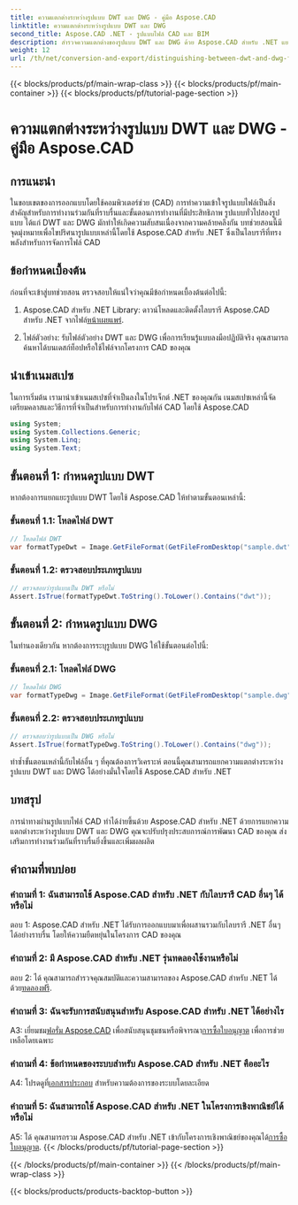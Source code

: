 ```yaml
---
title: ความแตกต่างระหว่างรูปแบบ DWT และ DWG - คู่มือ Aspose.CAD
linktitle: ความแตกต่างระหว่างรูปแบบ DWT และ DWG
second_title: Aspose.CAD .NET - รูปแบบไฟล์ CAD และ BIM
description: สำรวจความแตกต่างของรูปแบบ DWT และ DWG ด้วย Aspose.CAD สำหรับ .NET แยกแยะระหว่างประเภทไฟล์ CAD เหล่านี้ได้อย่างง่ายดาย
weight: 12
url: /th/net/conversion-and-export/distinguishing-between-dwt-and-dwg-formats/
---
```


{{< blocks/products/pf/main-wrap-class >}}
{{< blocks/products/pf/main-container >}}
{{< blocks/products/pf/tutorial-page-section >}}

# ความแตกต่างระหว่างรูปแบบ DWT และ DWG - คู่มือ Aspose.CAD

## การแนะนำ

ในขอบเขตของการออกแบบโดยใช้คอมพิวเตอร์ช่วย (CAD) การทำความเข้าใจรูปแบบไฟล์เป็นสิ่งสำคัญสำหรับการทำงานร่วมกันที่ราบรื่นและขั้นตอนการทำงานที่มีประสิทธิภาพ รูปแบบทั่วไปสองรูปแบบ ได้แก่ DWT และ DWG มักทำให้เกิดความสับสนเนื่องจากความคล้ายคลึงกัน บทช่วยสอนนี้มีจุดมุ่งหมายเพื่อไขปริศนารูปแบบเหล่านี้โดยใช้ Aspose.CAD สำหรับ .NET ซึ่งเป็นไลบรารีที่ทรงพลังสำหรับการจัดการไฟล์ CAD

## ข้อกำหนดเบื้องต้น

ก่อนที่จะเข้าสู่บทช่วยสอน ตรวจสอบให้แน่ใจว่าคุณมีข้อกำหนดเบื้องต้นต่อไปนี้:

1.  Aspose.CAD สำหรับ .NET Library: ดาวน์โหลดและติดตั้งไลบรารี Aspose.CAD สำหรับ .NET จากไฟล์[หน้าเผยแพร่](https://releases.aspose.com/cad/net/).

2. ไฟล์ตัวอย่าง: รับไฟล์ตัวอย่าง DWT และ DWG เพื่อการเรียนรู้แบบลงมือปฏิบัติจริง คุณสามารถค้นหาได้บนเดสก์ท็อปหรือใช้ไฟล์จากโครงการ CAD ของคุณ

## นำเข้าเนมสเปซ

ในการเริ่มต้น เรามานำเข้าเนมสเปซที่จำเป็นลงในโปรเจ็กต์ .NET ของคุณกัน เนมสเปซเหล่านี้จัดเตรียมคลาสและวิธีการที่จำเป็นสำหรับการทำงานกับไฟล์ CAD โดยใช้ Aspose.CAD

```csharp
using System;
using System.Collections.Generic;
using System.Linq;
using System.Text;
```

## ขั้นตอนที่ 1: กำหนดรูปแบบ DWT

หากต้องการแยกแยะรูปแบบ DWT โดยใช้ Aspose.CAD ให้ทำตามขั้นตอนเหล่านี้:

### ขั้นตอนที่ 1.1: โหลดไฟล์ DWT

```csharp
// โหลดไฟล์ DWT
var formatTypeDwt = Image.GetFileFormat(GetFileFromDesktop("sample.dwt"));
```

### ขั้นตอนที่ 1.2: ตรวจสอบประเภทรูปแบบ

```csharp
// ตรวจสอบว่ารูปแบบเป็น DWT หรือไม่
Assert.IsTrue(formatTypeDwt.ToString().ToLower().Contains("dwt"));
```

## ขั้นตอนที่ 2: กำหนดรูปแบบ DWG

ในทำนองเดียวกัน หากต้องการระบุรูปแบบ DWG ให้ใช้ขั้นตอนต่อไปนี้:

### ขั้นตอนที่ 2.1: โหลดไฟล์ DWG

```csharp
// โหลดไฟล์ DWG
var formatTypeDwg = Image.GetFileFormat(GetFileFromDesktop("sample.dwg"));
```

### ขั้นตอนที่ 2.2: ตรวจสอบประเภทรูปแบบ

```csharp
// ตรวจสอบว่ารูปแบบเป็น DWG หรือไม่
Assert.IsTrue(formatTypeDwg.ToString().ToLower().Contains("dwg"));
```

ทำซ้ำขั้นตอนเหล่านี้กับไฟล์อื่น ๆ ที่คุณต้องการวิเคราะห์ ตอนนี้คุณสามารถแยกความแตกต่างระหว่างรูปแบบ DWT และ DWG ได้อย่างมั่นใจโดยใช้ Aspose.CAD สำหรับ .NET

## บทสรุป

การนำทางผ่านรูปแบบไฟล์ CAD ทำได้ง่ายขึ้นด้วย Aspose.CAD สำหรับ .NET ด้วยการแยกความแตกต่างระหว่างรูปแบบ DWT และ DWG คุณจะปรับปรุงประสบการณ์การพัฒนา CAD ของคุณ ส่งเสริมการทำงานร่วมกันที่ราบรื่นยิ่งขึ้นและเพิ่มผลผลิต

## คำถามที่พบบ่อย

### คำถามที่ 1: ฉันสามารถใช้ Aspose.CAD สำหรับ .NET กับไลบรารี CAD อื่นๆ ได้หรือไม่

ตอบ 1: Aspose.CAD สำหรับ .NET ได้รับการออกแบบมาเพื่อผสานรวมกับไลบรารี .NET อื่นๆ ได้อย่างราบรื่น โดยให้ความยืดหยุ่นในโครงการ CAD ของคุณ

### คำถามที่ 2: มี Aspose.CAD สำหรับ .NET รุ่นทดลองใช้งานหรือไม่

 ตอบ 2: ได้ คุณสามารถสำรวจคุณสมบัติและความสามารถของ Aspose.CAD สำหรับ .NET ได้ด้วย[ทดลองฟรี](https://releases.aspose.com/).

### คำถามที่ 3: ฉันจะรับการสนับสนุนสำหรับ Aspose.CAD สำหรับ .NET ได้อย่างไร

 A3: เยี่ยมชม[ฟอรั่ม Aspose.CAD](https://forum.aspose.com/c/cad/19) เพื่อสนับสนุนชุมชนหรือพิจารณา[การซื้อใบอนุญาต](https://purchase.aspose.com/buy) เพื่อการช่วยเหลือโดยเฉพาะ

### คำถามที่ 4: ข้อกำหนดของระบบสำหรับ Aspose.CAD สำหรับ .NET คืออะไร

 A4: โปรดดูที่[เอกสารประกอบ](https://reference.aspose.com/cad/net/) สำหรับความต้องการของระบบโดยละเอียด

### คำถามที่ 5: ฉันสามารถใช้ Aspose.CAD สำหรับ .NET ในโครงการเชิงพาณิชย์ได้หรือไม่

 A5: ได้ คุณสามารถรวม Aspose.CAD สำหรับ .NET เข้ากับโครงการเชิงพาณิชย์ของคุณได้[การซื้อใบอนุญาต](https://purchase.aspose.com/buy).
{{< /blocks/products/pf/tutorial-page-section >}}

{{< /blocks/products/pf/main-container >}}
{{< /blocks/products/pf/main-wrap-class >}}

{{< blocks/products/products-backtop-button >}}
